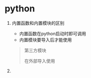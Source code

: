 # python

1. 内置函数和内置模块的区别

   + 内置函数在python启动时即可调用
   + 内置模块要导入后才能使用

   >  第三方模块
   >
   > 在外部导入使用

2. 